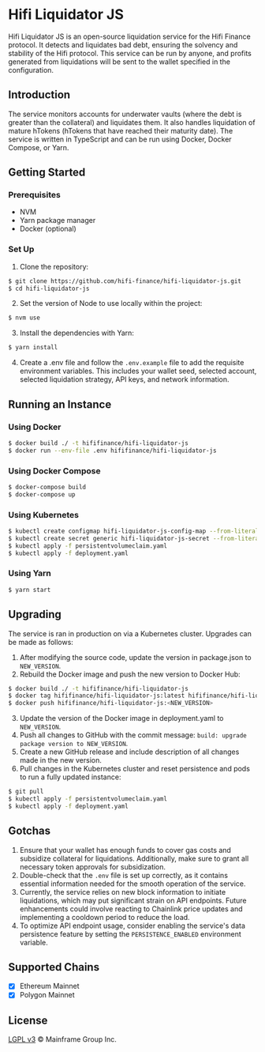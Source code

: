 # Hifi Liquidator JS

Hifi Liquidator JS is an open-source liquidation service for the Hifi Finance protocol. It detects and liquidates bad debt, ensuring the solvency and stability of the Hifi protocol. This service can be run by anyone, and profits generated from liquidations will be sent to the wallet specified in the configuration.

## Introduction

The service monitors accounts for underwater vaults (where the debt is greater than the collateral) and liquidates them. It also handles liquidation of mature hTokens (hTokens that have reached their maturity date). The service is written in TypeScript and can be run using Docker, Docker Compose, or Yarn.

## Getting Started

### Prerequisites

- NVM
- Yarn package manager
- Docker (optional)

### Set Up

1. Clone the repository:

```bash
$ git clone https://github.com/hifi-finance/hifi-liquidator-js.git
$ cd hifi-liquidator-js
```

2. Set the version of Node to use locally within the project:

```bash
$ nvm use
```

3. Install the dependencies with Yarn:

```bash
$ yarn install
```

4. Create a .env file and follow the `.env.example` file to add the requisite environment variables. This includes your wallet seed, selected account, selected liquidation strategy, API keys, and network information.

## Running an Instance

### Using Docker

```bash
$ docker build ./ -t hififinance/hifi-liquidator-js
$ docker run --env-file .env hififinance/hifi-liquidator-js
```

### Using Docker Compose

```bash
$ docker-compose build
$ docker-compose up
```

### Using Kubernetes

```bash
$ kubectl create configmap hifi-liquidator-js-config-map --from-literal=network-name=homestead --from-literal=persistence-enabled=true --from-literal=selected-account=0 --from-literal=selected-strategy=uniswap-v3
$ kubectl create secret generic hifi-liquidator-js-secret --from-literal=alchemy-key="<ALCHEMY_KEY>" --from-literal=infura-key="<INFURA_KEY>" --from-literal=wallet-seed="<WALLET_SEED>"
$ kubectl apply -f persistentvolumeclaim.yaml
$ kubectl apply -f deployment.yaml
```

### Using Yarn

```bash
$ yarn start
```

## Upgrading

The service is ran in production on via a Kubernetes cluster. Upgrades can be made as follows:

1. After modifying the source code, update the version in package.json to `NEW_VERSION`.
2. Rebuild the Docker image and push the new version to Docker Hub:

```bash
$ docker build ./ -t hififinance/hifi-liquidator-js
$ docker tag hififinance/hifi-liquidator-js:latest hififinance/hifi-liquidator-js:<NEW_VERSION>
$ docker push hififinance/hifi-liquidator-js:<NEW_VERSION>
```

3. Update the version of the Docker image in deployment.yaml to `NEW_VERSION`.
4. Push all changes to GitHub with the commit message: `build: upgrade package version to NEW_VERSION`.
5. Create a new GitHub release and include description of all changes made in the new version.
6. Pull changes in the Kubernetes cluster and reset persistence and pods to run a fully updated instance:

```bash
$ git pull
$ kubectl apply -f persistentvolumeclaim.yaml
$ kubectl apply -f deployment.yaml
```

## Gotchas

1. Ensure that your wallet has enough funds to cover gas costs and subsidize collateral for liquidations. Additionally, make sure to grant all necessary token approvals for subsidization.
2. Double-check that the `.env` file is set up correctly, as it contains essential information needed for the smooth operation of the service.
3. Currently, the service relies on new block information to initiate liquidations, which may put significant strain on API endpoints. Future enhancements could involve reacting to Chainlink price updates and implementing a cooldown period to reduce the load.
4. To optimize API endpoint usage, consider enabling the service's data persistence feature by setting the `PERSISTENCE_ENABLED` environment variable.

## Supported Chains

- [x] Ethereum Mainnet
- [x] Polygon Mainnet

## License

[LGPL v3](./LICENSE.md) © Mainframe Group Inc.
